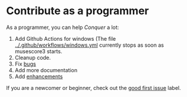 # Contribute as a programmer

As a programmer, you can help *Conquer* a lot:

1. Add Github Actions for windows (The file [../.github/workflows/windows.yml](../.github/workflows/windows.yml) currently stops as soon as musescore3 starts.
2. Cleanup code.
3. Fix [bugs](https://github.com/JCWasmx86/Conquer/labels/bug)
4. Add more documentation
5. Add [enhancements](https://github.com/JCWasmx86/Conquer/labels/enhancement)

If you are a newcomer or beginner, check out the [good first issue](https://github.com/JCWasmx86/Conquer/labels/good%20first%20issue) label.

